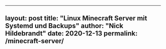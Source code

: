 
---
layout: post
title:  "Linux Minecraft Server mit Systemd und Backups"
author: "Nick Hildebrandt"
date: 2020-12-13
permalink: /minecraft-server/
---
## 
